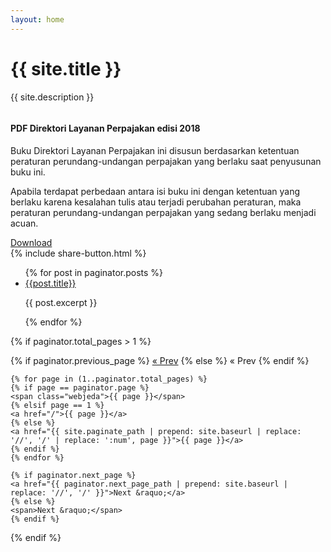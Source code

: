 ```yaml
---
layout: home
---
```

<div class="hero text-center">
    <div class="container-new px-3">
        <div class="pb-2">
            <h1 class="f00-light text-dark">
                {{ site.title }}
            </h1>
            <p class="col-md-8 mx-auto mb-4 f3-light">
                {{ site.description }}
            </p>
        </div>
    </div>
    <div style="max-width:900px" class="text-center container-new">
        <div class="d-md-flex flex-items-center flex-md-row-reverse mb-3">
            <div class="flex-auto text-md-center col-md-4 p-4 overflow-hidden">
                <div class="anim-fade-up">
                    <img src="{{ site.baseurl }}/public/png/delapan.png" alt="" class="app-screenshot" style="max-width:324px">
                </div>
            </div>
            <div class="flex-auto text-md-left col-md-4 p-4">
                <h4 class="f3-light text-dark text-bold">
                    PDF Direktori Layanan Perpajakan edisi 2018
                </h4>
                <p class="mt-2">
                    Buku Direktori Layanan Perpajakan ini disusun berdasarkan ketentuan peraturan perundang-undangan perpajakan yang berlaku
                    saat penyusunan buku ini.</p>
                <p>Apabila terdapat perbedaan antara isi buku ini dengan ketentuan yang berlaku karena kesalahan tulis atau
                    terjadi perubahan peraturan, maka peraturan perundang-undangan perpajakan yang sedang berlaku menjadi
                    acuan.
                </p>
                <a class="mx-1 my-3 f3 btn btn-large btn-purple" href="http://www.pajak.go.id/sites/default/files/Buku%20De-la-pan%20v.2018%20Edisi%201.pdf"
                    data-for-os="windows" data-download="windows">Download</a>
            </div>
        </div>
        {% include share-button.html %}
        <!-- SECTION -->
    </div>
</div>

<!-- post list -->
<ul>
    {% for post in paginator.posts %}
    <li><a href="{{post.url | prepend: site.baseurl}}">{{post.title}}</a>
        <p>{{ post.excerpt }}</p>
    </li>
    {% endfor %}
</ul>


<!-- pagination -->
{% if paginator.total_pages > 1 %}
<div class="pagination">
    {% if paginator.previous_page %}
    <a href="{{ paginator.previous_page_path | prepend: site.baseurl | replace: '//', '/' }}">&laquo; Prev</a>
    {% else %}
    <span>&laquo; Prev</span>
    {% endif %}

    {% for page in (1..paginator.total_pages) %}
    {% if page == paginator.page %}
    <span class="webjeda">{{ page }}</span>
    {% elsif page == 1 %}
    <a href="/">{{ page }}</a>
    {% else %}
    <a href="{{ site.paginate_path | prepend: site.baseurl | replace: '//', '/' | replace: ':num', page }}">{{ page }}</a>
    {% endif %}
    {% endfor %}

    {% if paginator.next_page %}
    <a href="{{ paginator.next_page_path | prepend: site.baseurl | replace: '//', '/' }}">Next &raquo;</a>
    {% else %}
    <span>Next &raquo;</span>
    {% endif %}
</div>
{% endif %}
